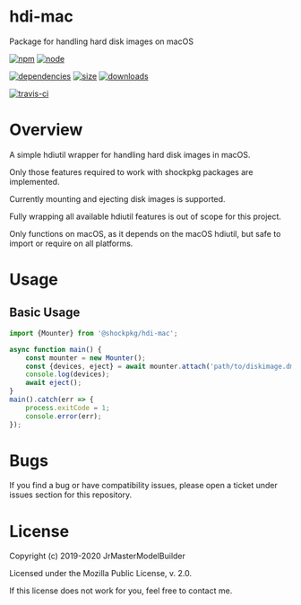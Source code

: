 # hdi-mac

Package for handling hard disk images on macOS

[![npm](https://img.shields.io/npm/v/@shockpkg/hdi-mac.svg)](https://npmjs.com/package/@shockpkg/hdi-mac)
[![node](https://img.shields.io/node/v/@shockpkg/hdi-mac.svg)](https://nodejs.org)

[![dependencies](https://david-dm.org/shockpkg/hdi-mac.svg)](https://david-dm.org/shockpkg/hdi-mac)
[![size](https://packagephobia.now.sh/badge?p=@shockpkg/hdi-mac)](https://packagephobia.now.sh/result?p=@shockpkg/hdi-mac)
[![downloads](https://img.shields.io/npm/dm/@shockpkg/hdi-mac.svg)](https://npmcharts.com/compare/@shockpkg/hdi-mac?minimal=true)

[![travis-ci](https://travis-ci.com/shockpkg/hdi-mac.svg?branch=master)](https://travis-ci.com/shockpkg/hdi-mac)


# Overview

A simple hdiutil wrapper for handling hard disk images in macOS.

Only those features required to work with shockpkg packages are implemented.

Currently mounting and ejecting disk images is supported.

Fully wrapping all available hdiutil features is out of scope for this project.

Only functions on macOS, as it depends on the macOS hdiutil, but safe to import or require on all platforms.


# Usage

## Basic Usage

```js
import {Mounter} from '@shockpkg/hdi-mac';

async function main() {
	const mounter = new Mounter();
	const {devices, eject} = await mounter.attach('path/to/diskimage.dmg');
	console.log(devices);
	await eject();
}
main().catch(err => {
	process.exitCode = 1;
	console.error(err);
});
```


# Bugs

If you find a bug or have compatibility issues, please open a ticket under issues section for this repository.


# License

Copyright (c) 2019-2020 JrMasterModelBuilder

Licensed under the Mozilla Public License, v. 2.0.

If this license does not work for you, feel free to contact me.
